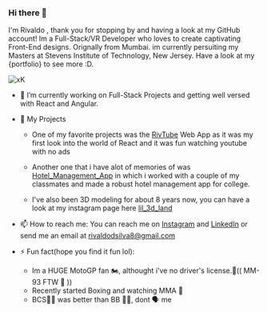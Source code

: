 ### Hi there 👋
I'm Rivaldo , thank you for stopping by and having a look at my GitHub account! Im a Full-Stack/VR Developer who loves to create captivating Front-End designs. Orignally from Mumbai. im currently persuiting my Masters at Stevens Institute of Technology, New Jersey. Have a look at my {portfolio} to see more :D.

![xK](https://github.com/rivdsilva8/rivdsilva8/assets/125459807/d16f0166-ab05-4b62-883e-f7e8cb9f4e06)


- 🔭 I’m currently working on Full-Stack Projects and getting well versed with React and Angular.
  
- 💬 My Projects
  * One of my favorite projects was the [RivTube](https://github.com/rivdsilva8/YouTube-Clone) Web App as it was my first look into the world of React and it was fun watching youtube with no ads
  * Another one that i have alot of memories of was [Hotel_Management_App](https://github.com/rivdsilva8/Hotel_Management_System) in which i worked with a couple of my classmates and made a robust hotel management app for college.
    
  * I've also been 3D modeling for about 8 years now, you can have a look at my instagram page here [lil_3d_land](https://www.instagram.com/lil_3d_land/?hl=en)
    
- 📫 How to reach me: You can reach me on [Instagram](https://www.instagram.com/riv_the_boi?igsh=azF1N2ZidWN0OTFt&utm_source=qr) and [LinkedIn](https://www.linkedin.com/in/rivaldo-d-silva-081706184/) or send me an email at [rivaldodsilva8@gmail.com]()
  
- ⚡ Fun fact(hope you find it fun lol):
  * Im a HUGE MotoGP fan 🏍, althought i've no driver's license.🤕(( MM-93 FTW 🐜 ))
  * Recently started Boxing and watching MMA 🥊
  * BCS🧑‍⚖ was better than BB 🧪🧊, dont 🗣 me 

